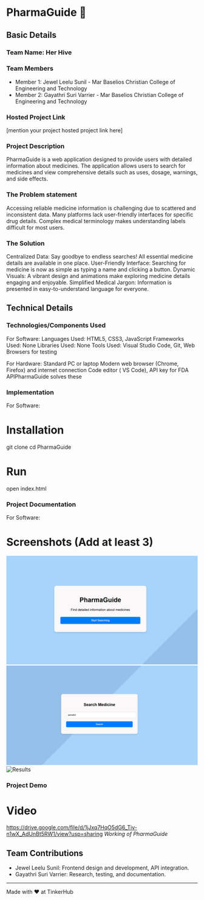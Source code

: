 # PharmaGuide 🎯


## Basic Details
### Team Name: Her Hive


### Team Members
- Member 1: Jewel Leelu Sunil - Mar Baselios Christian College of Engineering and Technology
- Member 2: Gayathri Suri Varrier - Mar Baselios Christian College of Engineering and Technology


### Hosted Project Link
[mention your project hosted project link here]

### Project Description
PharmaGuide is a web application designed to provide users with detailed information about medicines. The application allows users to search for medicines and view comprehensive details such as uses, dosage, warnings, and side effects.


### The Problem statement
Accessing reliable medicine information is challenging due to scattered and inconsistent data.
Many platforms lack user-friendly interfaces for specific drug details.
Complex medical terminology makes understanding labels difficult for most users.

### The Solution
Centralized Data: Say goodbye to endless searches! All essential medicine details are available in one place.
User-Friendly Interface: Searching for medicine is now as simple as typing a name and clicking a button.
Dynamic Visuals: A vibrant design and animations make exploring medicine details engaging and enjoyable.
Simplified Medical Jargon: Information is presented in easy-to-understand language for everyone.

## Technical Details
### Technologies/Components Used
For Software:
Languages Used: HTML5, CSS3, JavaScript
Frameworks Used: None
Libraries Used: None
Tools Used: Visual Studio Code, Git, Web Browsers for testing

For Hardware:
Standard PC or laptop
Modern web browser (Chrome, Firefox) and internet connection
Code editor ( VS Code), API key for FDA APIPharmaGuide solves these

### Implementation
For Software:
# Installation
git clone <repository-url>
cd PharmaGuide

# Run
open index.html

### Project Documentation
For Software:

# Screenshots (Add at least 3)
![Landing Page](https://github.com/gayathri992/PharmaGuide/blob/main/images/1) \
![Medicine Query](https://github.com/gayathri992/PharmaGuide/blob/main/images/2) \
![Results](https://github.com/gayathri992/PharmaGuide/blob/main/images/3)


### Project Demo
# Video
https://drive.google.com/file/d/1jJxq7HqO5dG6_Tiv-n1wX_AdUnBt5RW1/view?usp=sharing
*Working of PharmaGuide*

## Team Contributions
- Jewel Leelu Sunil: Frontend design and development, API integration.
- Gayathri Suri Varrier: Research, testing, and documentation.


---
Made with ❤️ at TinkerHub
